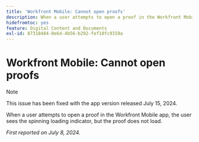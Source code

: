 ```yaml
---
title: 'Workfront Mobile: Cannot open proofs'
description: When a user attempts to open a proof in the Workfront Mobile app, the user sees the spinning loading indicator, but the proof does not load.
hidefromtoc: yes
feature: Digital Content and Documents
exl-id: 87318484-0e6d-4b56-b292-fef10fc9159a
---
```

# Workfront Mobile: Cannot open proofs

>[!NOTE]
>
>This issue has been fixed with the app version released July 15, 2024.

When a user attempts to open a proof in the Workfront Mobile app, the user sees the spinning loading indicator, but the proof does not load.

_First reported on July 8, 2024._
